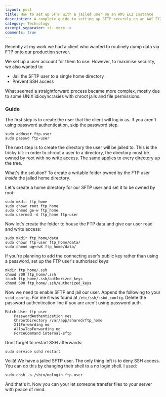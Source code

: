 ```yaml
---
layout: post
title: How to set up SFTP with a jailed user on an AWS EC2 instance
description: A complete guide to setting up SFTP securely on an AWS EC2 instance.
category: Technology
excerpt_separator: <!--more-->
comments: true
---
```


Recently at my work we had a client who wanted to routinely dump data via FTP onto our production server.

We set up a user account for them to use. However, to maximise security, we also wanted to:

* Jail the SFTP user to a single home directory
* Prevent SSH access

What seemed a straightforward process became more complex, mostly due to some UNIX idiosyncrasies with chroot jails and file permissions.
<!--more-->
### Guide

The first step is to create the user that the client will log in as. If you aren't using password authentication, skip the password step.


```
sudo adduser ftp-user
sudo passwd ftp-user
```

The next step is to create the directory the user will be jailed to. This is the tricky bit: in order to chroot a user to a directory, the directory must be owned by root with no write access. The same applies to every directory up the tree.

What's the solution? To create a writable folder owned by the FTP user *inside* the jailed home directory.

Let's create a home directory for our SFTP user and set it to be owned by root:

```
sudo mkdir ftp_home
sudo chown root ftp_home
sudo chmod go-w ftp_home
sudo usermod -d ftp_home ftp-user
```

Now let's create the folder to house the FTP data and give our user read and write access:

```
sudo mkdir ftp_home/data
sudo chown ftp-user ftp_home/data/
sudo chmod ug+rwX ftp_home/data/
```

If you're planning to add the connecting user's public key rather than using a password, set up the FTP user's authorised keys:

```
mkdir ftp_home/.ssh
chmod 700 ftp_home/.ssh
touch ftp_home/.ssh/authorized_keys
chmod 600 ftp_home/.ssh/authorized_keys
```

Now we need to enable SFTP and jail our user. Append the following to your `sshd_config`. For me it was found at `/etc/ssh/sshd_config`. Delete the password authentication line if you are aren't using password auth.

```
Match User ftp-user
    PasswordAuthentication yes
    ChrootDirectory /var/app/shared/ftp_home
    X11Forwarding no
    AllowTcpForwarding no
    ForceCommand internal-sftp
```

Dont forget to restart SSH afterwards:

```
sudo service sshd restart
```

Voilà! We have a jailed SFTP user. The only thing left is to deny SSH access. You can do this by changing their shell to a no login shell. I used:

```
sudo chsh -s /sbin/nologin ftp-user
```

And that's it. Now you can your let someone transfer files to your server with peace of mind.
